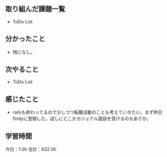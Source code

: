 ## 取り組んだ課題一覧
* ToDo List
## 分かったこと
* 特になし。
      
    
    

## 次やること
* ToDo List
## 感じたこと
* railsも終わってるので少しづつ転職活動のことも考えていきたい。まず昨日findyに登録した。試しにどこかカジュアル面談を受けるのもありか。
 
## 学習時間
今日：1.0h
合計：632.0h
